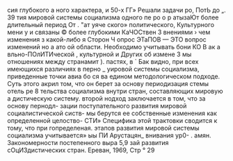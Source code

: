сия глубокого а ного характера,
и 50-х ГГ» Решали задачи ро, ПотЬ до „.
39 тия мировой системы социализма одного пе ро о
р атызаЮт более длительный период От . "ат
уяче ского» политического, Культурного мени у
и связаны © более глубокими КаЧОСтвен
3 внениями › чем изменения з какой-либо я Сторон Ч
опрос ЭТаПОВ — ЭТО вопрос изменений но а ато
ой области. Необходимо учитывать бони КО В ак а
вльно-ПОлИТИческой , культурной и Других об измене 3 мы
отношениях между странамит ). пастях, в `
Бак видно, при всех имеющихся различиях в перно
_ уировой системы социализма, приведенные точки авиа бо
ся ва едином методологическом подходе. Суть этого акрил
том, что он берет за основу периодизация стемы отель ре 8
тельства социализма внутри стран, составляющих мировую а
дистическую систему.
второй нодход заключается в том, что за основу пернодл-
зации поступательного развития мировой социалистической систв-
мы берутся ее собственные изменения как определенной целоство-
СТИ»
Специфика этой трактовки сводится к тому, что при гопределеная.
этапов развития мировой системы социализма учитывается»
ыы
ПИ Арустацян_ внивания ур0-
. амян. Закономерности постепенного выра 5,9
зай развития  сОцИЗдистических стран. Ереван, 1969, Стр
° 29
